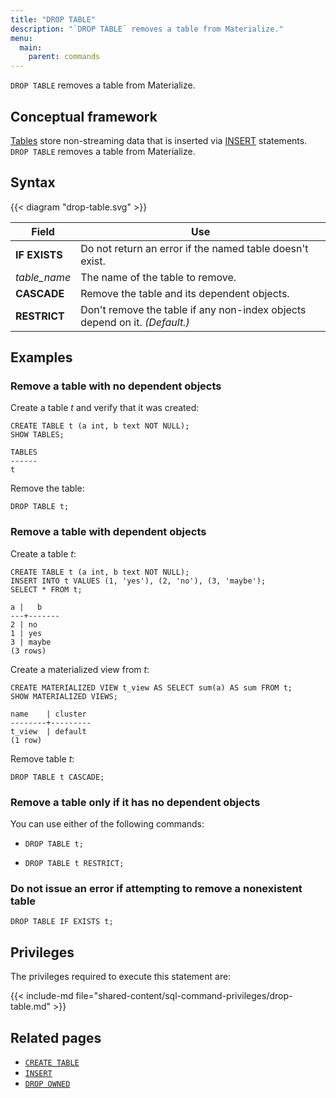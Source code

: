 ```yaml
---
title: "DROP TABLE"
description: "`DROP TABLE` removes a table from Materialize."
menu:
  main:
    parent: commands
---
```


`DROP TABLE` removes a table from Materialize.

## Conceptual framework

[Tables](../create-table) store non-streaming data that is inserted via [INSERT](../insert)
statements. `DROP TABLE` removes a table from Materialize.

## Syntax

{{< diagram "drop-table.svg" >}}

Field | Use
------|-----
**IF EXISTS**  | Do not return an error if the named table doesn't exist.
_table_name_ | The name of the table to remove.
**CASCADE** | Remove the table and its dependent objects.
**RESTRICT**  | Don't remove the table if any non-index objects depend on it. _(Default.)_

## Examples

### Remove a table with no dependent objects
Create a table *t* and verify that it was created:

```mzsql
CREATE TABLE t (a int, b text NOT NULL);
SHOW TABLES;
```
```
TABLES
------
t
```

Remove the table:

```mzsql
DROP TABLE t;
```
### Remove a table with dependent objects

Create a table *t*:

```mzsql
CREATE TABLE t (a int, b text NOT NULL);
INSERT INTO t VALUES (1, 'yes'), (2, 'no'), (3, 'maybe');
SELECT * FROM t;
```
```
a |   b
---+-------
2 | no
1 | yes
3 | maybe
(3 rows)
```

Create a materialized view from *t*:

```mzsql
CREATE MATERIALIZED VIEW t_view AS SELECT sum(a) AS sum FROM t;
SHOW MATERIALIZED VIEWS;
```
```
name    | cluster
--------+---------
t_view  | default
(1 row)
```

Remove table *t*:

```mzsql
DROP TABLE t CASCADE;
```

### Remove a table only if it has no dependent objects

You can use either of the following commands:

- ```mzsql
  DROP TABLE t;
  ```
- ```mzsql
  DROP TABLE t RESTRICT;
  ```

### Do not issue an error if attempting to remove a nonexistent table

```mzsql
DROP TABLE IF EXISTS t;
```

## Privileges

The privileges required to execute this statement are:

{{< include-md file="shared-content/sql-command-privileges/drop-table.md" >}}

## Related pages

- [`CREATE TABLE`](../create-table)
- [`INSERT`](../insert)
- [`DROP OWNED`](../drop-owned)
